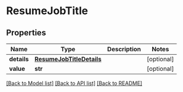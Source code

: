 # ResumeJobTitle


## Properties
Name | Type | Description | Notes
------------ | ------------- | ------------- | -------------
**details** | [**ResumeJobTitleDetails**](ResumeJobTitleDetails.md) |  | [optional] 
**value** | **str** |  | [optional] 

[[Back to Model list]](../README.md#documentation-for-models) [[Back to API list]](../README.md#documentation-for-api-endpoints) [[Back to README]](../README.md)


